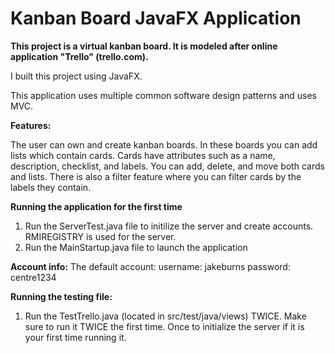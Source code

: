 # Kanban Board JavaFX Application


**This project is a virtual kanban board. It is modeled after online application "Trello" (trello.com).**

I built this project using JavaFX.

This application uses multiple common software design patterns and uses MVC.

**Features:**

The user can own and create kanban boards. In these boards you can add lists which contain cards. Cards have attributes such as a name, description,
checklist, and labels. You can add, delete, and move both cards and lists. There is also a filter feature where you can filter cards by the labels they contain. 




**Running the application for the first time**
1. Run the ServerTest.java file to initilize the server and create accounts. RMIREGISTRY is used for the server.
2. Run the MainStartup.java file to launch the application

**Account info:**
The default account:
  username: jakeburns
  password: centre1234

**Running the testing file:**
1. Run the TestTrello.java (located in src/test/java/views) TWICE. Make sure to run it TWICE the first time. Once to initialize the server if it is your first time running it.

